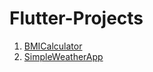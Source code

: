 # Flutter-Projects
1. [BMICalculator](https://github.com/anupriya567/BMICalculator/tree/master)<br />
2. [SimpleWeatherApp](https://github.com/anupriya567/SimpleWeatherApp)<br />
